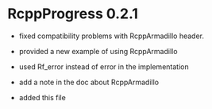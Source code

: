# RcppProgress 0.2.1


* fixed compatibility problems with RcppArmadillo header.

* provided a new example of using RcppArmadillo

* used Rf_error instead of error in the implementation

* add a note in the doc about RcppArmadillo

* added this file


